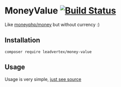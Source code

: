 # MoneyValue [![Build Status](https://travis-ci.org/leadvertex/money-value.svg?branch=master)](https://travis-ci.org/leadvertex/money-value)

Like [moneyphp/money](https://github.com/moneyphp/money) but without currency :)

## Installation
```
composer require leadvertex/money-value
```

## Usage
Usage is very simple, [just see source](src/MoneyValue.php)